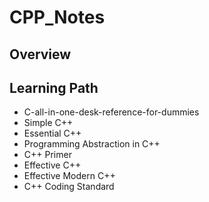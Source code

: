 # CPP_Notes

## Overview
## Learning Path
- C-all-in-one-desk-reference-for-dummies
- Simple C++ 
- Essential C++
- Programming Abstraction in C++
- C++ Primer
- Effective C++
- Effective Modern C++
- C++ Coding Standard
